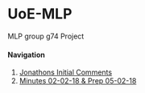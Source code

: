 # UoE-MLP

MLP group g74 Project

#### Navigation

1. [Jonathons Initial Comments](comments-02-02-18.md)
2. [Minutes 02-02-18 & Prep 05-02-18](minutes-2-2-18-prep-for-5-2-18.md)